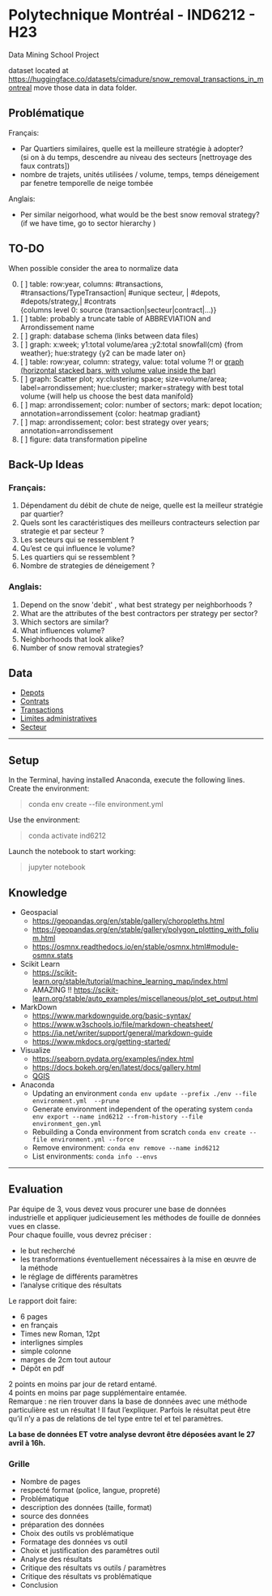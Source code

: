# Polytechnique Montréal - IND6212 - H23

Data Mining School Project

dataset located at https://huggingface.co/datasets/cimadure/snow_removal_transactions_in_montreal
move those data in data folder.

## Problématique

Français:  

* Par Quartiers similaires, quelle est la meilleure stratégie à adopter?  
(si on à du temps, descendre au niveau des secteurs [nettroyage des faux contrats])
* nombre de trajets, unités utilisées / volume, temps, temps déneigement par fenetre temporelle de neige tombée

Anglais:

* Per similar neigorhood, what would be the best snow removal strategy?  
(if we have time, go to sector hierarchy )

## TO-DO

When possible consider the area to normalize data

 0. [ ] table: row:year, columns: #transactions, #transactions/TypeTransaction| #unique secteur, | #depots, #depots/strategy,| #contrats  
  {columns level 0: source (transaction|secteur|contract|...)}
 0. [ ] table: probably a truncate table of ABBREVIATION and Arrondissement name 
 0. [ ] graph: database schema (links between data files)
 0. [ ] graph: x:week; y1:total volume/area ;y2:total snowfall(cm) {from weather}; hue:strategy    {y2 can be made later on}
 0. [ ] table: row:year, column: strategy, value: total volume ?! or [graph (horizontal stacked bars, with volume value inside the bar)](https://docs.bokeh.org/en/latest/docs/examples/topics/hierarchical/crosstab.html) 
 0. [ ] graph: Scatter plot; xy:clustering space; size=volume/area; label=arrondissement; hue:cluster; marker=strategy with best total volume 
     {will help us choose the best data manifold}
 0. [ ] map: arrondissement; color: number of sectors; mark: depot location; annotation=arrondissement  {color: heatmap gradiant}
 0. [ ] map: arrondissement; color: best strategy over years; annotation=arrondissement
 0. [ ] figure: data transformation pipeline


## Back-Up Ideas

### Français:

1. Dépendament du débit de chute de neige, quelle est la meilleur stratégie par quartier?
1. Quels sont les caractéristiques des meilleurs contracteurs selection par strategie et par secteur ?
1. Les secteurs qui se ressemblent ?
1. Qu’est ce qui influence le volume?
1. Les quartiers qui se ressemblent ?
1. Nombre de strategies de déneigement ?

### Anglais:

1. Depend on the snow 'debit' , what best strategy per neighborhoods ?
1. What are the attributes of the best contractors per strategy per sector? 
1. Which sectors are similar?
1. What influences volume?
1. Neighborhoods that look alike?
1. Number of snow removal strategies?


## Data

* [Depots](data/depot/readme.md)
* [Contrats](data/contrat/readme.md)
* [Transactions](data/transaction/readme.md)
* [Limites administratives](data/limite_administrative/readme.md)
* [Secteur](data/secteur/readme.md)

---

## Setup

In the Terminal, having installed Anaconda, execute the following lines.  
Create the environment:
> conda env create --file environment.yml  

Use the environment:
> conda activate ind6212

Launch the notebook to start working:
> jupyter notebook




## Knowledge

- Geospacial
  * https://geopandas.org/en/stable/gallery/choropleths.html
  * https://geopandas.org/en/stable/gallery/polygon_plotting_with_folium.html
  * https://osmnx.readthedocs.io/en/stable/osmnx.html#module-osmnx.stats
- Scikit Learn
  * https://scikit-learn.org/stable/tutorial/machine_learning_map/index.html
  * AMAZING !! https://scikit-learn.org/stable/auto_examples/miscellaneous/plot_set_output.html
- MarkDown 
  * https://www.markdownguide.org/basic-syntax/
  * https://www.w3schools.io/file/markdown-cheatsheet/
  * https://ia.net/writer/support/general/markdown-guide
  * https://www.mkdocs.org/getting-started/
- Visualize
  * https://seaborn.pydata.org/examples/index.html
  * https://docs.bokeh.org/en/latest/docs/gallery.html
  * [QGIS](https://www.qgis.org/en/site/about/screenshots.html#screenshots)
- Anaconda
  * Updating an environment
``conda env update --prefix ./env --file environment.yml  --prune``
  * Generate environment independent of the operating system
``conda env export --name ind6212 --from-history --file environment_gen.yml``
  * Rebuilding a Conda environment from scratch ``conda env create --file environment.yml --force``
  * Remove environment: ``conda env remove --name ind6212``
  * List environments: ``conda info --envs``  

---
## Evaluation
Par équipe de 3, vous devez vous procurer une base de données industrielle et appliquer
judicieusement les méthodes de fouille de données vues en classe.  
Pour chaque fouille, vous devrez préciser : 
 - le but recherché
 - les transformations éventuellement nécessaires à la mise en œuvre de la méthode
 - le réglage de différents paramètres
 - l’analyse critique des résultats 

Le rapport doit faire: 
- 6 pages 
- en français
- Times new Roman, 12pt
- interlignes simples
- simple colonne
- marges de 2cm tout autour
- Dépôt en pdf  

2 points en moins par jour de retard entamé.  
4 points en moins par page supplémentaire entamée.  
Remarque : ne rien trouver dans la base de données avec une méthode particulière est un résultat ! Il faut l’expliquer. Parfois le résultat peut être qu’il n’y a pas de relations de tel type entre tel et tel paramètres.  

**La base de données ET votre analyse devront être déposées avant le 27 avril à 16h.**
 
### Grille
* Nombre de pages
* respecté format (police, langue, propreté)
* Problématique
* description des données (taille, format)
* source des données
* préparation des données
* Choix des outils vs problématique
* Formatage des données vs outil
* Choix et justification des paramêtres outil
* Analyse des résultats
* Critique des résultats vs outils / paramètres
* Critique des résultats vs problématique
* Conclusion
